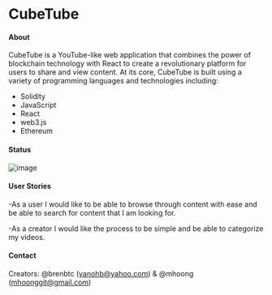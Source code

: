 # CubeTube

#### About

  CubeTube is a YouTube-like web application that combines the power of blockchain technology with React to create a revolutionary platform for users to  share and view content. At its core, CubeTube is built using a variety of programming languages and technologies including:
 - Solidity
 - JavaScript
 - React
 - web3.js
 - Ethereum
 
 #### Status 
 ![image](https://user-images.githubusercontent.com/115852143/223909830-78c2d86e-1759-453c-a84e-299d33b2b9fc.png)

 #### User Stories
 
 -As a user I would like to be able to browse through content with ease and be able to search for content that I am looking for.
 
 -As a creator I would like the process to be simple and be able to categorize my videos.

 #### Contact
   Creators: @brenbtc (yanohb@yahoo.com) & @mhoong (mhoonggit@gmail.com)
